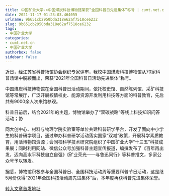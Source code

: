 ```yaml
---
title: 中国矿业大学->中国煤炭科技博物馆荣获“全国科普日先进集体”称号 | cumt.net.cn
date: 2021-11-17 01:23:03.464055
urlname: 9b651cb2950bda318e62af7518ce6232
slug: 9b651cb2950bda318e62af7518ce6232
tags: 
- 中国矿业大学
categories:
- cumt.net.cn
- 中国矿业大学
authorbox: false
sidebar: false
---
```

近日，经江苏省科普场馆协会组织专家评审，我校中国煤炭科技博物馆从70家科普场馆中脱颖而出，荣获“2021年全国科普日活动先进集体”称号。

中国煤炭科技博物馆在全国科普日活动期间，依托校史馆、自然陈列馆、采矿科技馆等常展厅，广泛开展校情校史、能源资源开发利用科技等方面的科普教育，先后共有9000余人次来馆参观。

科普日前后，结合2021年的主题，博物馆举办了“双碳战略”等线上科技知识问答活动；协
<!--more-->
同大创中心、材料与物理学院实验室等单位共建科普研学平台，开发了面向中小学生的科普研学项目，通过举办科普研学活动落实国家“双减”政策，开展科学素质教育，用活博物馆资源；会同校科学技术研究院组织了中国矿业大学“十三五”科技成果展；同时利用网站、微信公众号加强科普主题宣传报道，编撰发布了《百年再出发，迈向高水平科技自立自强》《矿业荣光——与鲁迅同行》等科普推文，多家公众号予以转发。

据悉，博物馆积极参与全国科普日、全国科技活动周等重要科普节日活动，这是继5月份获得“2021年全国科技活动周先进集体”后，本年度再获科普先进集体荣誉。



[转入文章首发地址](http://xwzx.cumt.edu.cn/54/7b/c523a611451/page.htm)